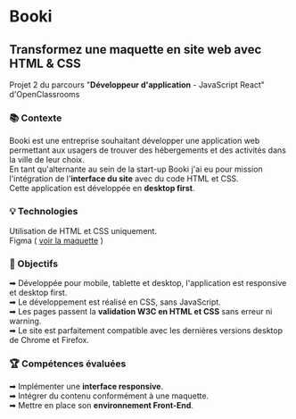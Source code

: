 # Booki

## Transformez une maquette en site web avec HTML & CSS

Projet 2 du parcours "**Développeur d'application** - JavaScript React" d'OpenClassrooms

### 📚 Contexte

Booki est une entreprise souhaitant développer une application web permettant aux usagers de trouver des hébergements et des activités dans la ville de leur choix. <br>
En tant qu'alternante au sein de la start-up Booki j'ai eu pour mission l'intégration de l'**interface du site** avec du code HTML et CSS. <br>
Cette application est développée en **desktop first**. <br>

### 💡 Technologies

Utilisation de HTML et CSS uniquement. <br>
Figma ( [voir la maquette](<https://www.figma.com/file/a6wqEOrgDnqtcZPC1xQNFw/Maquettes-Booki-(desktop%2C-mobile%2C-tablette)-(Copy)?node-id=3%3A0&mode=dev>) )

### 🎯 Objectifs

➡ Développée pour mobile, tablette et desktop, l'application est responsive et desktop first. <br>
➡ Le développement est réalisé en CSS, sans JavaScript. <br>
➡ Les pages passent la **validation W3C en HTML et CSS** sans erreur ni warning. <br>
➡ Le site est parfaitement compatible avec les dernières versions desktop de Chrome et Firefox. <br>

### 🏆 Compétences évaluées

➡ Implémenter une **interface responsive**. <br>
➡ Intégrer du contenu conformément à une maquette. <br>
➡ Mettre en place son **environnement Front-End**. <br>
